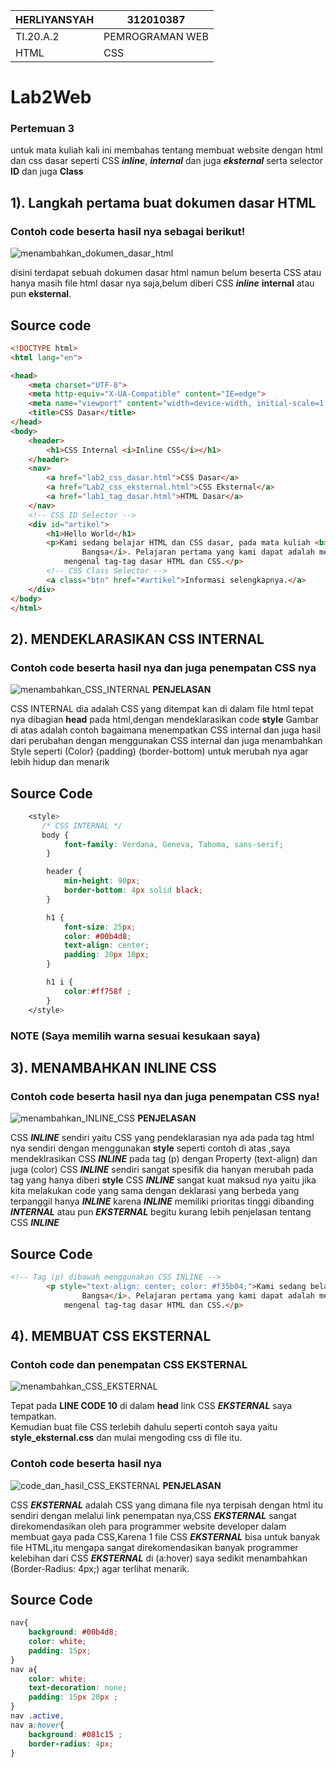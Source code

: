| HERLIYANSYAH      | 312010387         |
|------------------ |-------------      |
|    TI.20.A.2      | PEMROGRAMAN WEB   |
|     HTML          |    CSS            |

# Lab2Web
### Pertemuan 3
untuk mata kuliah kali ini membahas tentang membuat website dengan html dan css dasar seperti CSS ***inline***, ***internal*** dan juga ***eksternal*** serta selector **ID** dan juga **Class**

## 1). Langkah pertama buat dokumen dasar HTML
### Contoh code beserta hasil nya sebagai berikut!
![menambahkan_dokumen_dasar_html](img/Dasar_html.png)

disini terdapat sebuah dokumen dasar html namun belum beserta CSS atau hanya masih file html dasar nya saja,belum diberi CSS ***inline*** **internal** atau pun **eksternal**.

## Source code
```html
<!DOCTYPE html>
<html lang="en">

<head>
    <meta charset="UTF-8">
    <meta http-equiv="X-UA-Compatible" content="IE=edge">
    <meta name="viewport" content="width=device-width, initial-scale=1.0">
    <title>CSS Dasar</title>
</head>
<body>
    <header>
        <h1>CSS Internal <i>Inline CSS</i></h1>
    </header>
    <nav>
        <a href="lab2_css_dasar.html">CSS Dasar</a>
        <a href="Lab2_css_eksternal.html">CSS Eksternal</a>
        <a href="lab1_tag_dasar.html">HTML Dasar</a>
    </nav>
    <!-- CSS ID Selector -->
    <div id="artikel">
        <h1>Hello World</h1>
        <p>Kami sedang belajar HTML dan CSS dasar, pada mata kuliah <b>pemrograman web </b>di <i>Universitas Pelita
                Bangsa</i>. Pelajaran pertama yang kami dapat adalah membuat tampilan web sederhana dalam rangka
            mengenal tag-tag dasar HTML dan CSS.</p>
        <!-- CSS Class Selector -->
        <a class="btn" href="#artikel">Informasi selengkapnya.</a>
    </div>
</body>
</html>
```
## 2). MENDEKLARASIKAN CSS INTERNAL
### Contoh code beserta hasil nya dan juga penempatan CSS nya
![menambahkan_CSS_INTERNAL](img/Css_Internal.png)
**PENJELASAN**                                             

CSS INTERNAL dia adalah CSS yang ditempat kan di dalam file html tepat nya dibagian **head** pada html,dengan mendeklarasikan code **style** Gambar di atas adalah contoh bagaimana menempatkan CSS internal dan juga hasil dari perubahan dengan menggunakan CSS internal dan juga menambahkan Style seperti (Color) (padding) (border-bottom) untuk merubah nya agar lebih hidup dan menarik

## Source Code

```css
    <style>
       /* CSS INTERNAL */
       body {
            font-family: Verdana, Geneva, Tahoma, sans-serif;
        }

        header {
            min-height: 90px;
            border-bottom: 4px solid black;
        }

        h1 {
            font-size: 25px;
            color: #00b4d8;
            text-align: center;
            padding: 20px 10px;
        }

        h1 i {
            color:#ff758f ;
        }
    </style>
```
### NOTE (Saya memilih warna sesuai kesukaan saya)

## 3). MENAMBAHKAN INLINE CSS 
### Contoh code beserta hasil nya dan juga penempatan CSS nya!
![menambahkan_INLINE_CSS](img/Css_Inline.png)
**PENJELASAN**     

CSS ***INLINE*** sendiri yaitu CSS yang pendeklarasian nya ada pada tag html nya sendiri dengan menggunakan **style** seperti contoh di atas ,saya mendeklrasikan CSS ***INLINE*** pada tag (p) dengan Property (text-align) dan juga (color) CSS ***INLINE*** sendiri sangat spesifik dia hanyan merubah pada tag yang hanya diberi **style** CSS ***INLINE*** sangat kuat maksud nya yaitu jika kita melakukan code yang sama dengan deklarasi yang berbeda yang terpanggil hanya ***INLINE*** karena ***INLINE*** memiliki prioritas tinggi dibanding ***INTERNAL*** atau pun ***EKSTERNAL*** begitu kurang lebih penjelasan tentang CSS ***INLINE***

## Source Code
```html
<!-- Tag (p) dibawah menggunakan CSS INLINE -->
        <p style="text-align: center; color: #f35b04;">Kami sedang belajar HTML dan CSS dasar, pada mata kuliah <b>pemrograman web </b>di <i>Universitas Pelita
                Bangsa</i>. Pelajaran pertama yang kami dapat adalah membuat tampilan web sederhana dalam rangka
            mengenal tag-tag dasar HTML dan CSS.</p>
```

## 4). MEMBUAT CSS EKSTERNAL
### Contoh code dan penempatan CSS EKSTERNAL
![menambahkan_CSS_EKSTERNAL](img/Penempatan_Link_CSS_EKSTERNAL.png)

Tepat pada **LINE CODE 10** di dalam **head** link CSS ***EKSTERNAL*** saya tempatkan.   
Kemudian buat file CSS terlebih dahulu seperti contoh saya yaitu **style_eksternal.css** dan mulai mengoding css di file itu.

### Contoh code beserta hasil nya
![code_dan_hasil_CSS_EKSTERNAL](img/CSS_Eksternal.png)
**PENJELASAN**

CSS ***EKSTERNAL*** adalah CSS yang dimana file nya terpisah dengan html itu sendiri dengan melalui link penempatan nya,CSS  ***EKSTERNAL*** sangat direkomendasikan oleh para programmer website developer dalam membuat gaya pada CSS,Karena 1 file CSS ***EKSTERNAL*** bisa untuk banyak file HTML,itu mengapa sangat direkomendasikan banyak programmer kelebihan dari CSS ***EKSTERNAL*** di (a:hover) saya sedikit menambahkan (Border-Radius: 4px;) agar terlihat menarik.

## Source Code
```css
nav{
    background: #00b4d8;
    color: white;
    padding: 15px;
}
nav a{
    color: white;
    text-decoration: none;
    padding: 15px 20px ;
}
nav .active,
nav a:hover{
    background: #081c15 ;
    border-radius: 4px;
}
```


 


